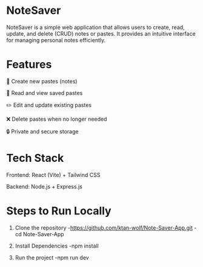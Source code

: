 # NoteSaver

NoteSaver is a simple web application that allows users to create, read, update, and delete (CRUD) notes or pastes. It provides an intuitive interface for managing personal notes efficiently.

# Features

📝 Create new pastes (notes)

📖 Read and view saved pastes

✏️ Edit and update existing pastes

❌ Delete pastes when no longer needed

🔒 Private and secure storage

# Tech Stack

Frontend: React (Vite) + Tailwind CSS

Backend: Node.js + Express.js



# Steps to Run Locally
1. Clone the repository
 -https://github.com/ktan-wolf/Note-Saver-App.git
 -cd Note-Saver-App
 

2. Install Dependencies
 -npm install

3. Run the project
 -npm run dev
 